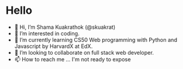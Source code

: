 # Hello

- 👋 Hi, I’m Shama Kuakrathok (@skuakrat)
- 👀 I’m interested in coding.
- 🌱 I’m currently learning CS50 Web programming with Python and Javascript by HarvardX at EdX.
- 💞️ I’m looking to collaborate on full stack web developer.
- 📫 How to reach me ... I'm not ready to expose

<!---
skuakrat/skuakrat is a ✨ special ✨ repository because its `README.md` (this file) appears on your GitHub profile.
You can click the Preview link to take a look at your changes.
--->
